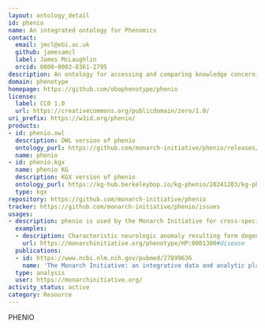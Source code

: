 ```yaml
---
layout: ontology_detail
id: phenio
name: An integrated ontology for Phenomics
contact:
  email: jmcl@ebi.ac.uk
  github: jamesamcl
  label: James McLaughlin
  orcid: 0000-0002-8361-2795
description: An ontology for accessing and comparing knowledge concerning phenotypes across species and genetic backgrounds.
domain: phenotype
homepage: https://github.com/obophenotype/phenio
license:
  label: CC0 1.0
  url: https://creativecommons.org/publicdomain/zero/1.0/
uri_prefix: https://w3id.org/phenio/
products:
- id: phenio.owl
  description: OWL version of phenio
  ontology_purl: https://github.com/monarch-initiative/phenio/releases/latest/download/phenio.owl
  name: phenio
- id: phenio.kgx
  name: phenio KG
  description: KGX version of phenio
  ontology_purl: https://kg-hub.berkeleybop.io/kg-phenio/20241203/kg-phenio.tar.gz
  type: kgx
repository: https://github.com/monarch-initiative/phenio
tracker: https://github.com/monarch-initiative/phenio/issues
usages:
- description: phenio is used by the Monarch Initiative for cross-species inference.
  examples:
  - description: Characteristic neurologic anomaly resulting form degeneration of dopamine-generating cells in the substantia nigra, a region of the midbrain, characterized clinically by shaking, rigidity, slowness of movement and difficulty with walking and gait.
    url: https://monarchinitiative.org/phenotype/HP:0001300#disease
  publications:
  - id: https://www.ncbi.nlm.nih.gov/pubmed/27899636
    name: 'The Monarch Initiative: an integrative data and analytic platform connecting phenotypes to genotypes across species '
  type: analysis
  user: https://monarchinitiative.org/
activity_status: active
category: Resource
---
```


PHENIO
